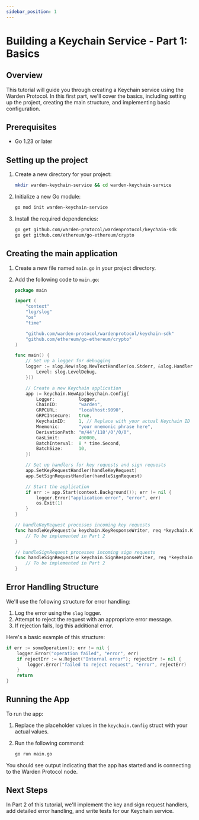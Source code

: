 ```yaml
---
sidebar_position: 1
---
```


# Building a Keychain Service - Part 1: Basics

## Overview

This tutorial will guide you through creating a Keychain service using the Warden Protocol. In this first part, we'll cover the basics, including setting up the project, creating the main structure, and implementing basic configuration.

## Prerequisites

- Go 1.23 or later

## Setting up the project

1. Create a new directory for your project:

   ```bash
   mkdir warden-keychain-service && cd warden-keychain-service
   ```

2. Initialize a new Go module:

   ```bash
   go mod init warden-keychain-service
   ```

3. Install the required dependencies:

   ```bash
   go get github.com/warden-protocol/wardenprotocol/keychain-sdk
   go get github.com/ethereum/go-ethereum/crypto
   ```

## Creating the main application

1. Create a new file named `main.go` in your project directory.

2. Add the following code to `main.go`:

   ```go
   package main

   import (
       "context"
       "log/slog"
       "os"
       "time"

       "github.com/warden-protocol/wardenprotocol/keychain-sdk"
       "github.com/ethereum/go-ethereum/crypto"
   )

   func main() {
       // Set up a logger for debugging
       logger := slog.New(slog.NewTextHandler(os.Stderr, &slog.HandlerOptions{
           Level: slog.LevelDebug,
       }))

       // Create a new Keychain application
       app := keychain.NewApp(keychain.Config{
           Logger:         logger,
           ChainID:        "warden",
           GRPCURL:        "localhost:9090",
           GRPCInsecure:   true,
           KeychainID:     1, // Replace with your actual Keychain ID
           Mnemonic:       "your mnemonic phrase here",
           DerivationPath: "m/44'/118'/0'/0/0",
           GasLimit:       400000,
           BatchInterval:  8 * time.Second,
           BatchSize:      10,
       })

       // Set up handlers for key requests and sign requests
       app.SetKeyRequestHandler(handleKeyRequest)
       app.SetSignRequestHandler(handleSignRequest)

       // Start the application
       if err := app.Start(context.Background()); err != nil {
           logger.Error("application error", "error", err)
           os.Exit(1)
       }
   }

   // handleKeyRequest processes incoming key requests
   func handleKeyRequest(w keychain.KeyResponseWriter, req *keychain.KeyRequest) {
       // To be implemented in Part 2
   }

   // handleSignRequest processes incoming sign requests
   func handleSignRequest(w keychain.SignResponseWriter, req *keychain.SignRequest) {
       // To be implemented in Part 2
   }
   ```

## Error Handling Structure

We'll use the following structure for error handling:

1. Log the error using the `slog` logger.
2. Attempt to reject the request with an appropriate error message.
3. If rejection fails, log this additional error.

Here's a basic example of this structure:

```go
if err := someOperation(); err != nil {
    logger.Error("operation failed", "error", err)
    if rejectErr := w.Reject("Internal error"); rejectErr != nil {
        logger.Error("failed to reject request", "error", rejectErr)
    }
    return
}
```

## Running the App

To run the app:

1. Replace the placeholder values in the `keychain.Config` struct with your actual values.
2. Run the following command:

   ```bash
   go run main.go
   ```

You should see output indicating that the app has started and is connecting to the Warden Protocol node.

## Next Steps

In Part 2 of this tutorial, we'll implement the key and sign request handlers, add detailed error handling, and write tests for our Keychain service.
